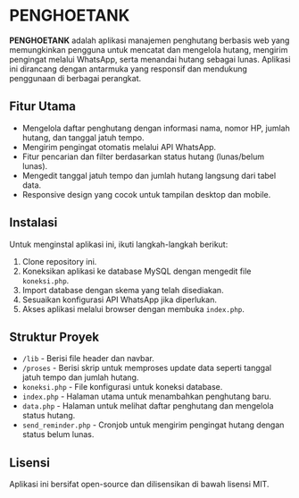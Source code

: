 <h1>PENGHOETANK</h1>

<p><strong>PENGHOETANK</strong> adalah aplikasi manajemen penghutang berbasis web yang memungkinkan pengguna untuk mencatat dan mengelola hutang, mengirim pengingat melalui WhatsApp, serta menandai hutang sebagai lunas. Aplikasi ini dirancang dengan antarmuka yang responsif dan mendukung penggunaan di berbagai perangkat.</p>

<h2>Fitur Utama</h2>
<ul>
    <li>Mengelola daftar penghutang dengan informasi nama, nomor HP, jumlah hutang, dan tanggal jatuh tempo.</li>
    <li>Mengirim pengingat otomatis melalui API WhatsApp.</li>
    <li>Fitur pencarian dan filter berdasarkan status hutang (lunas/belum lunas).</li>
    <li>Mengedit tanggal jatuh tempo dan jumlah hutang langsung dari tabel data.</li>
    <li>Responsive design yang cocok untuk tampilan desktop dan mobile.</li>
</ul>

<h2>Instalasi</h2>
<p>Untuk menginstal aplikasi ini, ikuti langkah-langkah berikut:</p>
<ol>
    <li>Clone repository ini.</li>
    <li>Koneksikan aplikasi ke database MySQL dengan mengedit file <code>koneksi.php</code>.</li>
    <li>Import database dengan skema yang telah disediakan.</li>
    <li>Sesuaikan konfigurasi API WhatsApp jika diperlukan.</li>
    <li>Akses aplikasi melalui browser dengan membuka <code>index.php</code>.</li>
</ol>

<h2>Struktur Proyek</h2>
<ul>
    <li><code>/lib</code> - Berisi file header dan navbar.</li>
    <li><code>/proses</code> - Berisi skrip untuk memproses update data seperti tanggal jatuh tempo dan jumlah hutang.</li>
    <li><code>koneksi.php</code> - File konfigurasi untuk koneksi database.</li>
    <li><code>index.php</code> - Halaman utama untuk menambahkan penghutang baru.</li>
    <li><code>data.php</code> - Halaman untuk melihat daftar penghutang dan mengelola status hutang.</li>
    <li><code>send_reminder.php</code> - Cronjob untuk mengirim pengingat hutang dengan status belum lunas.</li>
</ul>

<h2>Lisensi</h2>
<p>Aplikasi ini bersifat open-source dan dilisensikan di bawah lisensi MIT.</p>

</body>
</html>
